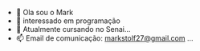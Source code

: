 - 👋 Ola sou o Mark
- 👀 interessado em programação
- 🌱 Atualmente cursando no Senai...
- 📫 Email de comunicação: markstolf27@gmail.com ...
